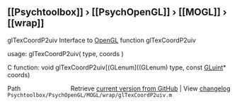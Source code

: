 ## [[Psychtoolbox]] &#8250; [[PsychOpenGL]] &#8250; [[MOGL]] &#8250; [[wrap]]

glTexCoordP2uiv  Interface to [OpenGL](OpenGL) function glTexCoordP2uiv  
  
usage:  glTexCoordP2uiv( type, coords )  
  
C function:  void glTexCoordP2uiv[(GLenum]((GLenum) type, const [GLuint](GLuint)\* coords)  




<div class="code_header" style="text-align:right;">
  <span style="float:left;">Path&nbsp;&nbsp;</span> <span class="counter">Retrieve <a href=
  "https://raw.github.com/Psychtoolbox-3/Psychtoolbox-3/beta/Psychtoolbox/PsychOpenGL/MOGL/wrap/glTexCoordP2uiv.m">current version from GitHub</a> | View <a href=
  "https://github.com/Psychtoolbox-3/Psychtoolbox-3/commits/beta/Psychtoolbox/PsychOpenGL/MOGL/wrap/glTexCoordP2uiv.m">changelog</a></span>
</div>
<div class="code">
  <code>Psychtoolbox/PsychOpenGL/MOGL/wrap/glTexCoordP2uiv.m</code>
</div>

